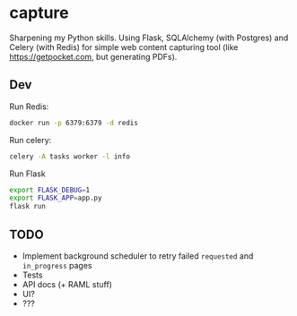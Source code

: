 # capture

Sharpening my Python skills. Using Flask, SQLAlchemy (with Postgres) and Celery (with Redis) for simple web content capturing tool (like https://getpocket.com, but generating PDFs).

## Dev

Run Redis:

```bash
docker run -p 6379:6379 -d redis
```

Run celery:

```bash
celery -A tasks worker -l info
```

Run Flask

```bash
export FLASK_DEBUG=1
export FLASK_APP=app.py
flask run
```

## TODO

- Implement background scheduler to retry failed `requested` and `in_progress` pages
- Tests
- API docs (+ RAML stuff)
- UI?
- ???
